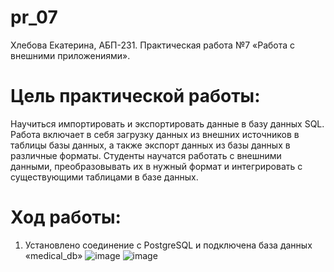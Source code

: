 # pr_07
Хлебова Екатерина, АБП-231. Практическая работа №7 «Работа с внешними приложениями».

# Цель практической работы: 
Научиться импортировать и экспортировать данные в базу данных SQL. Работа включает в себя загрузку данных из внешних источников в таблицы базы данных, а также экспорт данных из базы данных в различные форматы. Студенты научатся работать с внешними данными, преобразовывать их в нужный формат и интегрировать с существующими таблицами в базе данных.

# Ход работы:
1.	Установлено соединение с PostgreSQL и подключена база данных «medical_db»
![image](https://github.com/user-attachments/assets/20b078cb-7b47-44ff-b010-e6560a020744)
![image](https://github.com/user-attachments/assets/ce01a769-6b83-4a27-941f-c23a86b24046)


   
